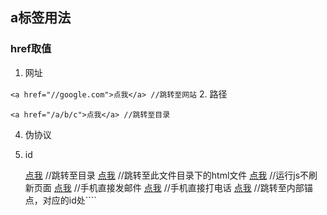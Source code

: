 ## a标签用法

### href取值

1. 网址

````<a href="//google.com">点我</a> //跳转至网站````
2. 路径

````<a href="/a/b/c">点我</a> //跳转至目录````

4. 伪协议
5. id


    <a href="/a/b/c">点我</a> //跳转至目录
    <a href="index.html">点我</a> //跳转至此文件目录下的html文件
    <a href="javascript:;">点我</a> //运行js不刷新页面
    <a href="kotoriyoshiko@outlook.com">点我</a> //手机直接发邮件
    <a href="13322173473">点我</a> //手机直接打电话
    <a href="# id">点我</a> //跳转至内部锚点，对应的id处````


